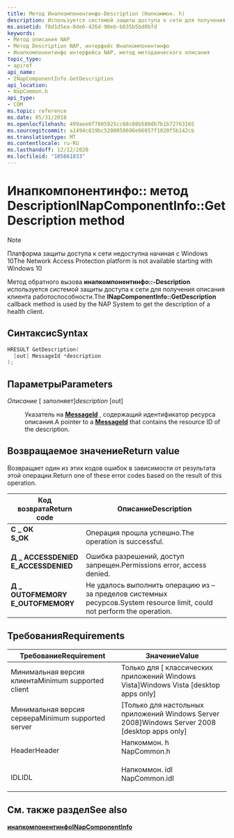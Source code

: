 ```yaml
---
title: Метод Инапкомпонентинфо-Description (Напкоммон. h)
description: Используется системой защиты доступа к сети для получения описания клиента работоспособности.
ms.assetid: f8d1d5ea-0de6-426d-90eb-b035b5bd0bfd
keywords:
- Метод описания NAP
- Метод Description NAP, интерфейс Инапкомпонентинфо
- Инапкомпонентинфо интерфейса NAP, метод методаического описания
topic_type:
- apiref
api_name:
- INapComponentInfo.GetDescription
api_location:
- NapCommon.h
api_type:
- COM
ms.topic: reference
ms.date: 05/31/2018
ms.openlocfilehash: 499aee6f7805925cc68c08b580db7b1b72763165
ms.sourcegitcommit: a1494c819bc5200050696e66057f1020f5b142cb
ms.translationtype: MT
ms.contentlocale: ru-RU
ms.lasthandoff: 12/12/2020
ms.locfileid: "105661833"
---
```

# <a name="inapcomponentinfogetdescription-method"></a><span data-ttu-id="63af1-106">Инапкомпонентинфо:: метод Description</span><span class="sxs-lookup"><span data-stu-id="63af1-106">INapComponentInfo::GetDescription method</span></span>

> [!Note]  
> <span data-ttu-id="63af1-107">Платформа защиты доступа к сети недоступна начиная с Windows 10</span><span class="sxs-lookup"><span data-stu-id="63af1-107">The Network Access Protection platform is not available starting with Windows 10</span></span>

 

<span data-ttu-id="63af1-108">Метод обратного вызова **инапкомпонентинфо::-Description** используется системой защиты доступа к сети для получения описания клиента работоспособности.</span><span class="sxs-lookup"><span data-stu-id="63af1-108">The **INapComponentInfo::GetDescription** callback method is used by the NAP System to get the description of a health client.</span></span>

## <a name="syntax"></a><span data-ttu-id="63af1-109">Синтаксис</span><span class="sxs-lookup"><span data-stu-id="63af1-109">Syntax</span></span>


```C++
HRESULT GetDescription(
  [out] MessageId *description
);
```



## <a name="parameters"></a><span data-ttu-id="63af1-110">Параметры</span><span class="sxs-lookup"><span data-stu-id="63af1-110">Parameters</span></span>

<dl> <dt>

<span data-ttu-id="63af1-111">*Описание* \[ заполняет\]</span><span class="sxs-lookup"><span data-stu-id="63af1-111">*description* \[out\]</span></span>
</dt> <dd>

<span data-ttu-id="63af1-112">Указатель на [**MessageId**](nap-datatypes.md) , содержащий идентификатор ресурса описания.</span><span class="sxs-lookup"><span data-stu-id="63af1-112">A pointer to a [**MessageId**](nap-datatypes.md) that contains the resource ID of the description.</span></span>

</dd> </dl>

## <a name="return-value"></a><span data-ttu-id="63af1-113">Возвращаемое значение</span><span class="sxs-lookup"><span data-stu-id="63af1-113">Return value</span></span>

<span data-ttu-id="63af1-114">Возвращает один из этих кодов ошибок в зависимости от результата этой операции.</span><span class="sxs-lookup"><span data-stu-id="63af1-114">Return one of these error codes based on the result of this operation.</span></span>



| <span data-ttu-id="63af1-115">Код возврата</span><span class="sxs-lookup"><span data-stu-id="63af1-115">Return code</span></span>                                                                                     | <span data-ttu-id="63af1-116">Описание</span><span class="sxs-lookup"><span data-stu-id="63af1-116">Description</span></span>                                                        |
|-------------------------------------------------------------------------------------------------|--------------------------------------------------------------------|
| <dl> <span data-ttu-id="63af1-117"><dt>**С \_ ОК**</dt></span><span class="sxs-lookup"><span data-stu-id="63af1-117"><dt>**S\_OK** </dt></span></span> </dl>           | <span data-ttu-id="63af1-118">Операция прошла успешно.</span><span class="sxs-lookup"><span data-stu-id="63af1-118">The operation is successful.</span></span><br/>                            |
| <dl> <span data-ttu-id="63af1-119"><dt>**Д \_ ACCESSDENIED**</dt></span><span class="sxs-lookup"><span data-stu-id="63af1-119"><dt>**E\_ACCESSDENIED** </dt></span></span> </dl> | <span data-ttu-id="63af1-120">Ошибка разрешений, доступ запрещен.</span><span class="sxs-lookup"><span data-stu-id="63af1-120">Permissions error, access denied.</span></span><br/>                       |
| <dl> <span data-ttu-id="63af1-121"><dt>**Д \_ OUTOFMEMORY**</dt></span><span class="sxs-lookup"><span data-stu-id="63af1-121"><dt>**E\_OUTOFMEMORY** </dt></span></span> </dl>  | <span data-ttu-id="63af1-122">Не удалось выполнить операцию из – за пределов системных ресурсов.</span><span class="sxs-lookup"><span data-stu-id="63af1-122">System resource limit, could not perform the operation.</span></span><br/> |



 

## <a name="requirements"></a><span data-ttu-id="63af1-123">Требования</span><span class="sxs-lookup"><span data-stu-id="63af1-123">Requirements</span></span>



| <span data-ttu-id="63af1-124">Требование</span><span class="sxs-lookup"><span data-stu-id="63af1-124">Requirement</span></span> | <span data-ttu-id="63af1-125">Значение</span><span class="sxs-lookup"><span data-stu-id="63af1-125">Value</span></span> |
|-------------------------------------|------------------------------------------------------------------------------------------|
| <span data-ttu-id="63af1-126">Минимальная версия клиента</span><span class="sxs-lookup"><span data-stu-id="63af1-126">Minimum supported client</span></span><br/> | <span data-ttu-id="63af1-127">Только для \[ классических приложений Windows Vista\]</span><span class="sxs-lookup"><span data-stu-id="63af1-127">Windows Vista \[desktop apps only\]</span></span><br/>                                           |
| <span data-ttu-id="63af1-128">Минимальная версия сервера</span><span class="sxs-lookup"><span data-stu-id="63af1-128">Minimum supported server</span></span><br/> | <span data-ttu-id="63af1-129">\[Только для настольных приложений Windows Server 2008\]</span><span class="sxs-lookup"><span data-stu-id="63af1-129">Windows Server 2008 \[desktop apps only\]</span></span><br/>                                     |
| <span data-ttu-id="63af1-130">Header</span><span class="sxs-lookup"><span data-stu-id="63af1-130">Header</span></span><br/>                   | <dl> <span data-ttu-id="63af1-131"><dt>Напкоммон. h</dt></span><span class="sxs-lookup"><span data-stu-id="63af1-131"><dt>NapCommon.h</dt></span></span> </dl>   |
| <span data-ttu-id="63af1-132">IDL</span><span class="sxs-lookup"><span data-stu-id="63af1-132">IDL</span></span><br/>                      | <dl> <span data-ttu-id="63af1-133"><dt>Напкоммон. idl</dt></span><span class="sxs-lookup"><span data-stu-id="63af1-133"><dt>NapCommon.idl</dt></span></span> </dl> |



## <a name="see-also"></a><span data-ttu-id="63af1-134">См. также раздел</span><span class="sxs-lookup"><span data-stu-id="63af1-134">See also</span></span>

<dl> <span data-ttu-id="63af1-135"><dt>


</dt> <dt></span><span class="sxs-lookup"><span data-stu-id="63af1-135"><dt>


</dt> <dt></span></span>

[<span data-ttu-id="63af1-136">**инапкомпонентинфо**</span><span class="sxs-lookup"><span data-stu-id="63af1-136">**INapComponentInfo**</span></span>](inapcomponentinfo.md)
</dt> </dl>

 

 





